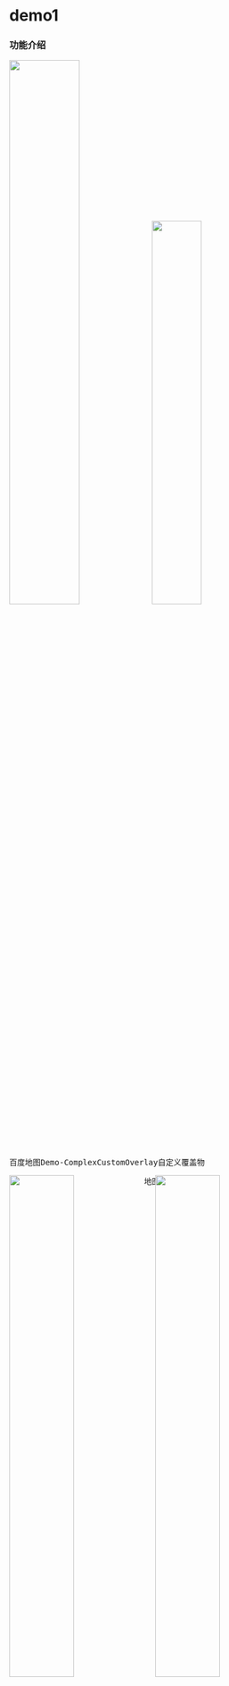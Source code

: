 # demo1

### 功能介绍

<p>
    <img src="https://raw.github.com/yueyue10/HtmlDemos/master/demo1/pic/百度地图Demo-ComplexCustomOverlay自定义覆盖物.png" width="50%"
    />
    <img src="https://raw.github.com/yueyue10/HtmlDemos/master/demo1/pic/百度地图边界点采集.png" width="42%" />
</p>
<pre>百度地图Demo-ComplexCustomOverlay自定义覆盖物                     百度地图边界点采集</pre>
<p>
    <img style="float: left;"src="https://raw.github.com/yueyue10/HtmlDemos/master/demo1/pic/地图标签-ComplexCustomOverlay自定义覆盖物.png" width="48%" />
    <img style="float: right;"src="https://raw.github.com/yueyue10/HtmlDemos/master/demo1/pic/地图标签-marker和label拼接展示.png" width="48%" />
</p>
<pre>地图标签-ComplexCustomOverlay自定义覆盖物                       地图标签-marker和label拼接展示</pre>
